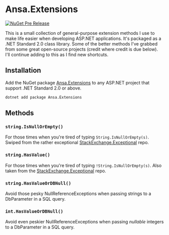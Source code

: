 # Ansa.Extensions

[![NuGet Pre Release](https://img.shields.io/nuget/vpre/Ansa.Extensions.svg)](https://www.nuget.org/packages/Ansa.Extensions/)

This is a small collection of general-purpose extension methods I use to make life easier when developing ASP.NET applications. It's packaged as a .NET Standard 2.0 class library. Some of the better methods I've grabbed from some great open-source projects (credit where credit is due below). I'll continue adding to this as I find new shortcuts.

## Installation

Add the NuGet package [Ansa.Extensions](https://www.nuget.org/packages/Ansa.Extensions/) to any ASP.NET project that support .NET Standard 2.0 or above.

```cmd
dotnet add package Ansa.Extensions
```

## Methods

### `string.IsNullOrEmpty()`

For those times when you're tired of typing `String.IsNullOrEmpty(s)`. Swiped from the rather exceptional [StackExchange.Exceptional](https://github.com/NickCraver/StackExchange.Exceptional) repo.

### `string.HasValue()`

For those times when you're tired of typing `!String.IsNullOrEmpty(s)`. Also taken from the [StackExchange.Exceptional](https://github.com/NickCraver/StackExchange.Exceptional) repo.

### `string.HasValueOrDBNull()`

Avoid those pesky NullReferenceExceptions when passing strings to a DbParameter in a SQL query.

### `int.HasValueOrDBNull()`

Avoid even peskier NullReferenceExceptions when passing *nullable* integers to a DbParameter in a SQL query.
